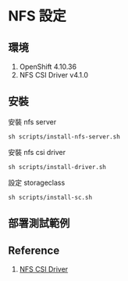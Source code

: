 # NFS 設定

## 環境
1. OpenShift 4.10.36
2. NFS CSI Driver v4.1.0

## 安裝

安裝 nfs server
```
sh scripts/install-nfs-server.sh
```

安裝 nfs csi driver
```
sh scripts/install-driver.sh
```

設定 storageclass
```
sh scripts/install-sc.sh
```

## 部署測試範例

## Reference
1. [NFS CSI Driver](https://github.com/kubernetes-csi/csi-driver-nfs)